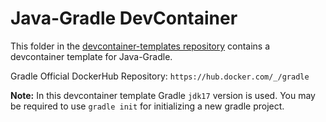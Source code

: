 # Java-Gradle DevContainer

This folder in the [devcontainer-templates repository](https://github.com/projectasuras/devcontainer-templates) contains a devcontainer template for Java-Gradle.

Gradle Official DockerHub Repository: `https://hub.docker.com/_/gradle`

**Note:** In this devcontainer template Gradle `jdk17` version is used. You may be required to use `gradle init` for initializing a new gradle project.